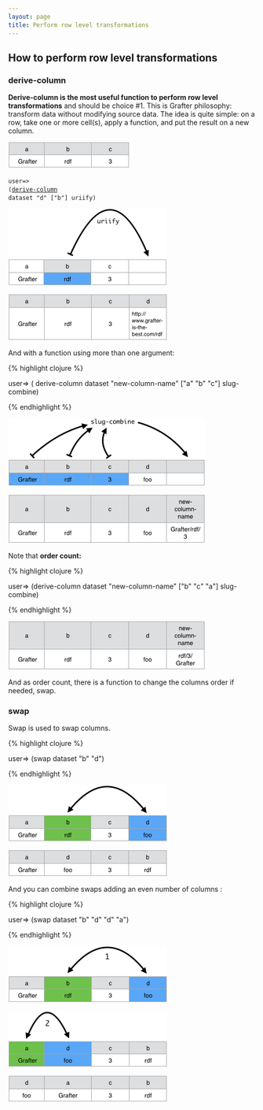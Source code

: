 ```yaml
---
layout: page
title: Perform row level transformations
---
```


## How to perform row level transformations

### derive-column
**Derive-column is the most useful function to perform row level transformations** and should be choice #1. This is Grafter philosophy: transform data without modifying source data.
The idea is quite simple: on a row, take one or more cell(s), apply a function, and put the result on a new column.

![Data Screenshot](/assets/210_convert_cell_level_values_0.png)

<code>user=> (<a href="http://api.grafter.org/0.2/grafter.tabular.html#var-derive-column" target="_blank">derive-column</a> dataset "d" ["b"] uriify)</code>

![Data Screenshot](/assets/220_row_level_transformations_1.png)


![Data Screenshot](/assets/220_row_level_transformations_2.png)


And with a function using more than one argument:

{% highlight clojure %}

user=> ( derive-column dataset "new-column-name" ["a" "b" "c"] slug-combine)

{% endhighlight %}

![Data Screenshot](/assets/220_row_level_transformations_3.png)


![Data Screenshot](/assets/220_row_level_transformations_4.png)

Note that **order count:**

{% highlight clojure %}

user=> (derive-column dataset "new-column-name" ["b" "c" "a"] slug-combine)

{% endhighlight %}

![Data Screenshot](/assets/220_row_level_transformations_42.png)

And as order count, there is a function to change the columns order if needed, swap.

### swap
Swap is used to swap columns.

{% highlight clojure %}

user=> (swap dataset "b" "d")

{% endhighlight %}

![Data Screenshot](/assets/220_row_level_transformations_5.png)


![Data Screenshot](/assets/220_row_level_transformations_6.png)

And you can combine swaps adding an even number of columns :

{% highlight clojure %}

user=> (swap dataset "b" "d" "d" "a")

{% endhighlight %}

![Data Screenshot](/assets/220_row_level_transformations_7.png)


![Data Screenshot](/assets/220_row_level_transformations_8.png)


![Data Screenshot](/assets/220_row_level_transformations_9.png)
